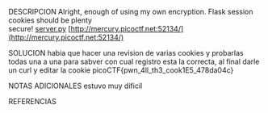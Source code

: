 
DESCRIPCION
Alright, enough of using my own encryption. Flask session cookies should be plenty secure! [server.py](https://mercury.picoctf.net/static/26760321c25c9659050a37a707247690/server.py) [http://mercury.picoctf.net:52134/](http://mercury.picoctf.net:52134/)

SOLUCION
habia que hacer una revision de varias cookies y probarlas todas una a una para sabver con cual registro esta la correcta, al final darle un curl y editar la cookie
picoCTF{pwn_4ll_th3_cook1E5_478da04c}

NOTAS ADICIONALES
estuvo muy dificil

REFERENCIAS
